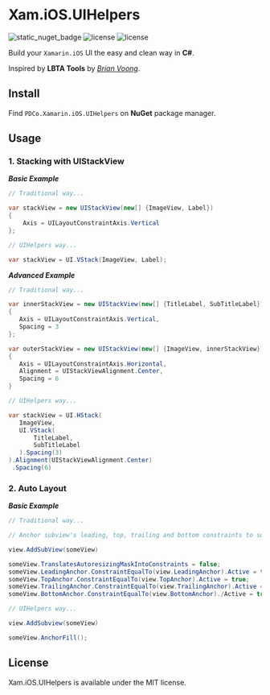 Xam.iOS.UIHelpers
=============================================================
![static_nuget_badge](https://img.shields.io/static/v1?label=NuGet&message=v0.1.0-alpha&color=brightgreen)
![license](https://img.shields.io/static/v1?label=License&message=MIT&color=blue)
![license](https://img.shields.io/static/v1?label=Platform&message=Xamarin.iOS&color=orange)

Build your `Xamarin.iOS` UI the easy and clean way in **C#**.

Inspired by **LBTA Tools** by [*Brian Voong*](https://github.com/bhlvoong/LBTATools).

## Install

Find `PDCo.Xamarin.iOS.UIHelpers` on **NuGet** package manager.

## Usage

### 1. Stacking with UIStackView

***Basic Example***

```c#
// Traditional way...

var stackView = new UIStackView(new[] {ImageView, Label}) 
{
    Axis = UILayoutConstraintAxis.Vertical
};
```

```c#
// UIHelpers way...

var stackView = UI.VStack(ImageView, Label);
```

***Advanced Example***

```c#
// Traditional way...

var innerStackView = new UIStackView(new[] {TitleLabel, SubTitleLabel})
{
   Axis = UILayoutConstraintAxis.Vertical,
   Spacing = 3
};

var outerStackView = new UIStackView(new[] {ImageView, innerStackView})
{
   Axis = UILayoutConstraintAxis.Horizontal,
   Alignment = UIStackViewAlignment.Center,
   Spacing = 6
}
```

```c#
// UIHelpers way...

var stackView = UI.HStack(
   ImageView,
   UI.VStack(
       TitleLabel,
       SubTitleLabel
   ).Spacing(3)
).Alignment(UIStackViewAlignment.Center)
 .Spacing(6)
```

### 2. Auto Layout

***Basic Example***

```c#
// Traditional way...

// Anchor subview's leading, top, trailing and bottom constraints to superviews, respectively.

view.AddSubView(someView)

someView.TranslatesAutoresizingMaskIntoConstraints = false;
someView.LeadingAnchor.ConstraintEqualTo(view.LeadingAnchor).Active = true;
someView.TopAnchor.ConstraintEqualTo(view.TopAnchor).Active = true;
someView.TrailingAnchor.ConstraintEqualTo(view.TrailingAnchor).Active = true;
someView.BottomAnchor.ConstraintEqualTo(view.BottomAnchor)./Active = true;
```

```c#
// UIHelpers way...

view.AddSubview(someView)

someView.AnchorFill();
```

## License

Xam.iOS.UIHelpers is available under the MIT license.
